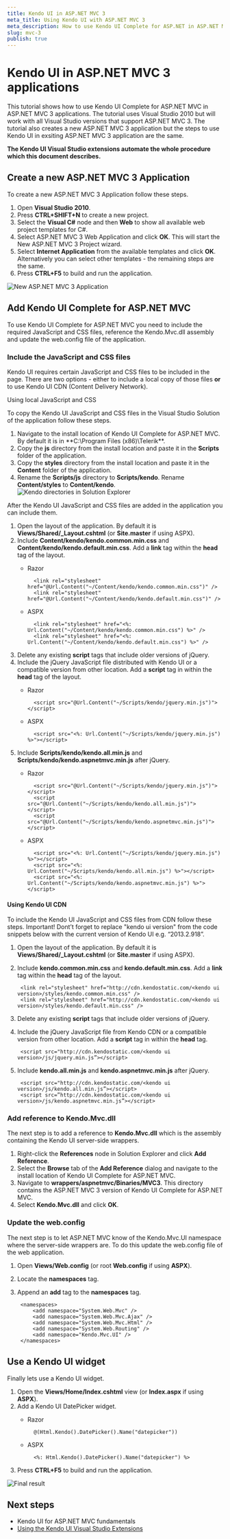 ```yaml
---
title: Kendo UI in ASP.NET MVC 3
meta_title: Using Kendo UI with ASP.NET MVC 3
meta_description: How to use Kendo UI Complete for ASP.NET in ASP.NET MVC 3 applications
slug: mvc-3
publish: true
---
```


# Kendo UI in ASP.NET MVC 3 applications

This tutorial shows how to use Kendo UI Complete for ASP.NET MVC in ASP.NET MVC 3 applications. The tutorial uses Visual Studio 2010 but will work with all Visual Studio versions that support ASP.NET MVC 3. The tutorial also creates a new ASP.NET MVC 3 application but the steps to use Kendo UI in exsiting ASP.NET MVC 3 application are the same.

**The Kendo UI Visual Studio extensions automate the whole procedure which this document describes.**

## Create a new ASP.NET MVC 3 Application

To create a new ASP.NET MVC 3 Application follow these steps.

1. Open **Visual Studio 2010**.
2. Press **CTRL+SHIFT+N** to create a new project.
3. Select the **Visual C#** node and then **Web** to show all available web project templates for C#.
4. Select ASP.NET MVC 3 Web Application and click **OK**. This will start the New ASP.NET MVC 3 Project wizard.
5. Select **Internet Application** from the available templates and click **OK**. Alternatively you can select other templates - the remaining steps are the same.
6. Press **CTRL+F5** to build and run the application.

![New ASP.NET MVC 3 Application](images/mvc3-new-app.png)

## Add Kendo UI Complete for ASP.NET MVC

To use Kendo UI Complete for ASP.NET MVC you need to include the required JavaScript and CSS files, reference the Kendo.Mvc.dll assembly and update the web.config file of the application.

### Include the JavaScript and CSS files

Kendo UI requires certain JavaScript and CSS files to be included in the page. There are two options - either to include a local copy of those files **or** to use Kendo UI CDN (Content Delivery Network).

Using local JavaScript and CSS

To copy the Kendo UI JavaScript and CSS files in the Visual Studio Solution of the application follow these steps.

1. Navigate to the install location of Kendo UI Complete for ASP.NET MVC. By default it is in **C:\Program Files (x86)\Telerik\**.
2. Copy the **js** directory from the install location and paste it in the **Scripts** folder of the application.
3. Copy the **styles** directory from the install location and paste it in the **Content** folder of the application.
4. Rename the **Scripts/js** directory to **Scripts/kendo**. Rename **Content/styles** to **Content/kendo**.
![Kendo directories in Solution Explorer](images/mvc3-solution.png)

After the Kendo UI JavaScript and CSS files are added in the application you can include them.

1. Open the layout of the application. By default it is **Views/Shared/_Layout.cshtml** (or **Site.master** if using ASPX).
2. Include **Content/kendo/kendo.common.min.css** and **Content/kendo/kendo.default.min.css**. Add a **link** tag within the **head** tag of the layout.
    - Razor

            <link rel="stylesheet" href="@Url.Content("~/Content/kendo/kendo.common.min.css")" />
            <link rel="stylesheet" href="@Url.Content("~/Content/kendo/kendo.default.min.css")" />
    - ASPX

            <link rel="stylesheet" href="<%: Url.Content("~/Content/kendo/kendo.common.min.css") %>" />
            <link rel="stylesheet" href="<%: Url.Content("~/Content/kendo/kendo.default.min.css") %>" />

3. Delete any existing **script** tags that include older versions of jQuery.
4. Include the jQuery JavaScript file distributed with Kendo UI or a compatible version from other location. Add a **script** tag in within the **head** tag of the layout.
    - Razor

            <script src="@Url.Content("~/Scripts/kendo/jquery.min.js")"></script>
    - ASPX

            <script src="<%: Url.Content("~/Scripts/kendo/jquery.min.js") %>"></script>

5. Include **Scripts/kendo/kendo.all.min.js** and **Scripts/kendo/kendo.aspnetmvc.min.js** after jQuery.
    - Razor

            <script src="@Url.Content("~/Scripts/kendo/jquery.min.js")"></script>
            <script src="@Url.Content("~/Scripts/kendo/kendo.all.min.js")"></script>
            <script src="@Url.Content("~/Scripts/kendo/kendo.aspnetmvc.min.js")"></script>

    - ASPX

            <script src="<%: Url.Content("~/Scripts/kendo/jquery.min.js") %>"></script>
            <script src="<%: Url.Content("~/Scripts/kendo/kendo.all.min.js") %>"></script>
            <script src="<%: Url.Content("~/Scripts/kendo/kendo.aspnetmvc.min.js") %>"></script>

#### Using Kendo UI CDN

To include the Kendo UI JavaScript and CSS files from CDN follow these steps. Important! Dont’t forget to replace "kendo ui version" from the code snippets below with the current version of Kendo UI e.g. “2013.2.918”.

1. Open the layout of the application. By default it is **Views/Shared/_Layout.cshtml** (or **Site.master** if using ASPX).
2. Include **kendo.common.min.css** and **kendo.default.min.css**. Add a **link** tag within the **head** tag of the layout.

        <link rel="stylesheet" href="http://cdn.kendostatic.com/<kendo ui version>/styles/kendo.common.min.css" />
        <link rel="stylesheet" href="http://cdn.kendostatic.com/<kendo ui version>/styles/kendo.default.min.css" />

3. Delete any existing **script** tags that include older versions of jQuery.
4. Include the jQuery JavaScript file from Kendo CDN or a compatible version from other location. Add a **script** tag in within the **head** tag.

        <script src="http://cdn.kendostatic.com/<kendo ui version>/js/jquery.min.js”></script>

5. Include **kendo.all.min.js** and **kendo.aspnetmvc.min.js** after jQuery.

        <script src="http://cdn.kendostatic.com/<kendo ui version>/js/kendo.all.min.js”></script>
        <script src=”http://cdn.kendostatic.com/<kendo ui version>/js/kendo.aspnetmvc.min.js”></script>

### Add reference to Kendo.Mvc.dll

The next step is to add a reference to **Kendo.Mvc.dll** which is the assembly containing the Kendo UI server-side wrappers.

1. Right-click the **References** node in Solution Explorer and click **Add Reference**.
2. Select the **Browse** tab of the **Add Reference** dialog and navigate to the install location of Kendo UI Complete for ASP.NET MVC.
3. Navigate to **wrappers/aspnetmvc/Binaries/MVC3**. This directory contains the ASP.NET MVC 3 version of Kendo UI Complete for ASP.NET MVC.
4. Select **Kendo.Mvc.dll** and click **OK**.

### Update the web.config

The next step is to let ASP.NET MVC know of the Kendo.Mvc.UI namespace where the server-side wrappers are. To do this update the web.config file of the web application.

1. Open **Views/Web.config** (or root **Web.config** if using **ASPX**).
2. Locate the **namespaces** tag.
3. Append an **add** tag to the **namespaces** tag.

        <namespaces>
            <add namespace="System.Web.Mvc" />
            <add namespace="System.Web.Mvc.Ajax" />
            <add namespace="System.Web.Mvc.Html" />
            <add namespace="System.Web.Routing" />
            <add namespace="Kendo.Mvc.UI" />
        </namespaces>

## Use a Kendo UI widget

Finally lets use a Kendo UI widget.

1. Open the **Views/Home/Index.cshtml** view (or **Index.aspx** if using **ASPX**).
2. Add a Kendo UI DatePicker widget.
    - Razor

            @(Html.Kendo().DatePicker().Name("datepicker"))
    - ASPX

            <%: Html.Kendo().DatePicker().Name("datepicker") %>

3. Press **CTRL+F5** to build and run the application.

![Final result](images/mvc3-final.png)

## Next steps

* Kendo UI for ASP.NET MVC fundamentals
* [Using the Kendo UI Visual Studio Extensions](/getting-started/using-kendo-with/aspnet-mvc/vs-integration/introduction)

 
